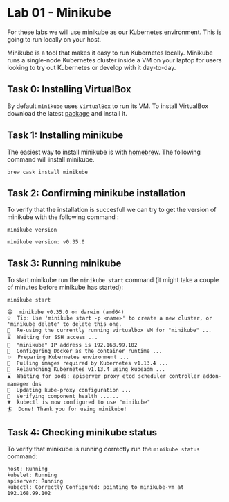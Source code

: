 # Lab 01 - Minikube

For these labs we will use minikube as our Kubernetes environment. This is
going to run locally on your host.

Minikube is a tool that makes it easy to run Kubernetes locally. Minikube runs a 
single-node Kubernetes cluster inside a VM on your laptop for users looking to 
try out Kubernetes or develop with it day-to-day.

## Task 0: Installing VirtualBox

By default `minikube` uses `VirtualBox` to run its VM.  To install VirtualBox 
download the latest [package](https://download.virtualbox.org/virtualbox/6.0.4/VirtualBox-6.0.4-128413-OSX.dmg) 
and install it.


## Task 1: Installing minikube

The easiest way to install minikube is with [homebrew](https://brew.sh/). The 
following command will install minikube.

```
brew cask install minikube
```

## Task 2: Confirming minikube installation

To verify that the installation is succesfull we can try to get the version of
minikube with the following command :

```
minikube version

minikube version: v0.35.0
```

## Task 3: Running minikube

To start minikube run the `minikube start` command (it might take a couple of minutes 
before minikube has started):

```
minikube start

😄  minikube v0.35.0 on darwin (amd64)
💡  Tip: Use 'minikube start -p <name>' to create a new cluster, or 'minikube delete' to delete this one.
🏃  Re-using the currently running virtualbox VM for "minikube" ...
⌛  Waiting for SSH access ...
📶  "minikube" IP address is 192.168.99.102
🐳  Configuring Docker as the container runtime ...
✨  Preparing Kubernetes environment ...
🚜  Pulling images required by Kubernetes v1.13.4 ...
🔄  Relaunching Kubernetes v1.13.4 using kubeadm ...
⌛  Waiting for pods: apiserver proxy etcd scheduler controller addon-manager dns
📯  Updating kube-proxy configuration ...
🤔  Verifying component health ......
💗  kubectl is now configured to use "minikube"
🏄  Done! Thank you for using minikube!
```

## Task 4: Checking minikube status

To verify that minikube is running correctly run the `minikube status` command:

```
host: Running
kubelet: Running
apiserver: Running
kubectl: Correctly Configured: pointing to minikube-vm at 192.168.99.102
```
